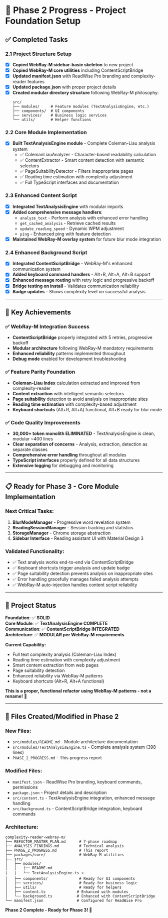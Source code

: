 # 🚀 Phase 2 Progress - Project Foundation Setup

## ✅ **Completed Tasks**

### **2.1 Project Structure Setup**
- [x] **Copied WebRay-M sidebar-basic skeleton** to new project
- [x] **Copied WebRay-M core utilities** including ContentScriptBridge
- [x] **Updated manifest.json** with ReadWise Pro branding and complexity-reader features
- [x] **Updated package.json** with proper project details
- [x] **Created modular directory structure** following WebRay-M philosophy:
  ```
  src/
  ├── modules/     # Feature modules (TextAnalysisEngine, etc.)
  ├── components/  # UI components  
  ├── services/    # Business logic services
  └── utils/       # Helper functions
  ```

### **2.2 Core Module Implementation**
- [x] **Built TextAnalysisEngine module** - Complete Coleman-Liau analysis system
  - ✅ ColemanLiauAnalyzer - Character-based readability calculation
  - ✅ ContentExtractor - Smart content detection with semantic selectors
  - ✅ PageSuitabilityDetector - Filters inappropriate pages
  - ✅ Reading time estimation with complexity adjustment
  - ✅ Full TypeScript interfaces and documentation

### **2.3 Enhanced Content Script**
- [x] **Integrated TextAnalysisEngine** with modular imports
- [x] **Added comprehensive message handlers**:
  - `analyze_text` - Perform analysis with enhanced error handling
  - `get_cached_analysis` - Retrieve cached results
  - `update_reading_speed` - Dynamic WPM adjustment
  - `ping` - Enhanced ping with feature detection
- [x] **Maintained WebRay-M overlay system** for future blur mode integration

### **2.4 Enhanced Background Script**
- [x] **Integrated ContentScriptBridge** - WebRay-M's enhanced communication system
- [x] **Added keyboard command handlers** - Alt+R, Alt+A, Alt+B support
- [x] **Enhanced message routing** with retry logic and progressive backoff
- [x] **Bridge testing on install** - Validates communication reliability
- [x] **Badge updates** - Shows complexity level on successful analysis

---

## 🎯 **Key Achievements**

### **✅ WebRay-M Integration Success**
- **ContentScriptBridge** properly integrated with 5 retries, progressive backoff
- **Modular architecture** following WebRay-M mandatory requirements  
- **Enhanced reliability** patterns implemented throughout
- **Debug mode** enabled for development troubleshooting

### **✅ Feature Parity Foundation**
- **Coleman-Liau Index** calculation extracted and improved from complexity-reader
- **Content extraction** with intelligent semantic selectors
- **Page suitability** detection to avoid analysis on inappropriate sites
- **Reading time estimation** with complexity-based adjustment
- **Keyboard shortcuts** (Alt+R, Alt+A) functional, Alt+B ready for blur mode

### **✅ Code Quality Improvements**
- **30,000+ token monolith ELIMINATED** - TextAnalysisEngine is clean, modular ~400 lines
- **Clear separation of concerns** - Analysis, extraction, detection as separate classes
- **Comprehensive error handling** throughout all modules
- **TypeScript interfaces** properly defined for all data structures
- **Extensive logging** for debugging and monitoring

---

## 📋 **Ready for Phase 3 - Core Module Implementation**

### **Next Critical Tasks:**
1. **BlurModeManager** - Progressive word revelation system
2. **ReadingSessionManager** - Session tracking and statistics  
3. **StorageManager** - Chrome storage abstraction
4. **Sidebar Interface** - Reading assistant UI with Material Design 3

### **Validated Functionality:**
- ✅ Text analysis works end-to-end via ContentScriptBridge
- ✅ Keyboard shortcuts trigger analysis and update badge
- ✅ Page suitability detection prevents analysis on inappropriate sites
- ✅ Error handling gracefully manages failed analysis attempts
- ✅ WebRay-M auto-injection handles content script reliability

---

## 🔧 **Project Status**

**Foundation**: ✅ **SOLID**  
**Core Module**: ✅ **TextAnalysisEngine COMPLETE**  
**Communication**: ✅ **ContentScriptBridge INTEGRATED**  
**Architecture**: ✅ **MODULAR per WebRay-M requirements**

**Current Capability:**
- Full text complexity analysis (Coleman-Liau Index)
- Reading time estimation with complexity adjustment
- Smart content extraction from web pages
- Page suitability detection
- Enhanced reliability via WebRay-M patterns
- Keyboard shortcuts (Alt+R, Alt+A functional)

**This is a proper, functional refactor using WebRay-M patterns - not a rename!** 🚀

---

## 📝 **Files Created/Modified in Phase 2**

### **New Files:**
- `src/modules/README.md` - Module architecture documentation
- `src/modules/TextAnalysisEngine.ts` - Complete analysis system (398 lines)
- `PHASE_2_PROGRESS.md` - This progress report

### **Modified Files:**
- `manifest.json` - ReadWise Pro branding, keyboard commands, permissions
- `package.json` - Project details and description
- `src/content.ts` - TextAnalysisEngine integration, enhanced message handling  
- `src/background.ts` - ContentScriptBridge integration, keyboard commands

### **Architecture:**
```
complexity-reader-webray-m/
├── REFACTOR_MASTER_PLAN.md      # 7-phase roadmap
├── ANALYSIS_FINDINGS.md         # Technical analysis
├── PHASE_2_PROGRESS.md          # This report
├── packages/core/               # WebRay-M utilities
├── src/
│   ├── modules/
│   │   ├── README.md
│   │   └── TextAnalysisEngine.ts ⭐
│   ├── components/              # Ready for UI components
│   ├── services/                # Ready for business logic
│   ├── utils/                   # Ready for helpers
│   ├── content.ts              # Enhanced with modules
│   └── background.ts           # Enhanced with ContentScriptBridge
└── manifest.json               # Configured for ReadWise Pro
```

**Phase 2 Complete - Ready for Phase 3! 🎯**